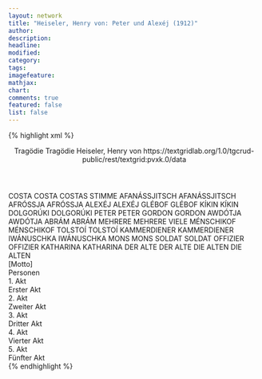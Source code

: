 ```yaml
---
layout: network
title: "Heiseler, Henry von: Peter und Alexéj (1912)"
author:
description:
headline:
modified:
category:
tags:
imagefeature: 
mathjax: 
chart: 
comments: true
featured: false
list: false
---
```

{% highlight xml %}
<?xml-model href="https://raw.githubusercontent.com/DLiNa/project/master/rules/lina.rnc"?><?xml-model href="https://raw.githubusercontent.com/DLiNa/project/master/rules/lina.sch"?>
<play xmlns="http://lina.digital">
  <header>
    <title>Peter und Alexéj</title>
    <subtitle>Tragödie</subtitle>
  	<genretitle>Tragödie</genretitle>
    <author>Heiseler, Henry von</author>
    <date when="1906" type="written"/>
  	<date when="1912" type="print"/>
  	<date when="1913" type="premiere"/>
  	<source>https://textgridlab.org/1.0/tgcrud-public/rest/textgrid:pvxk.0/data</source>
  </header>
  <personae>
    <character>
      <name>COSTA</name>
      <alias xml:id="costa">
        <name>COSTA</name>
      </alias>
    	<alias xml:id="costas_stimme" type="voiceOf">
    		<name>COSTAS STIMME</name>
    	</alias>
    </character>
    <character>
      <name>AFANÁSSJITSCH</name>
      <alias xml:id="afanássjitsch">
        <name>AFANÁSSJITSCH</name>
      </alias>
    </character>
    <character>
      <name>AFRÓSSJA</name>
      <alias xml:id="afróssja">
        <name>AFRÓSSJA</name>
      </alias>
    </character>
    <character>
      <name>ALEXÉJ</name>
      <alias xml:id="alexéj">
        <name>ALEXÉJ</name>
      </alias>
    </character>
    <character>
      <name>GLÉBOF</name>
      <alias xml:id="glébof">
        <name>GLÉBOF</name>
      </alias>
    </character>
    <character>
      <name>KÍKIN</name>
      <alias xml:id="kíkin">
        <name>KÍKIN</name>
      </alias>
    </character>
    <character>
      <name>DOLGORÚKI</name>
      <alias xml:id="dolgorúki">
        <name>DOLGORÚKI</name>
      </alias>
    </character>
    <character>
      <name>PETER</name>
      <alias xml:id="peter">
        <name>PETER</name>
      </alias>
    </character>
    <character>
      <name>GORDON</name>
      <alias xml:id="gordon">
        <name>GORDON</name>
      </alias>
    </character>
    <character>
      <name>AWDÓTJA</name>
      <alias xml:id="awdótja">
        <name>AWDÓTJA</name>
      </alias>
    </character>
    <character>
      <name>ABRÁM</name>
      <alias xml:id="abrám">
        <name>ABRÁM</name>
      </alias>
    </character>
    <character>
      <name>MEHRERE</name>
      <alias xml:id="mehrere">
        <name>MEHRERE</name>
      </alias>
      <alias xml:id="viele">
        <name>VIELE</name>
      </alias>
    </character>
    <character>
      <name>MÉNSCHIKOF</name>
      <alias xml:id="ménschikof">
        <name>MÉNSCHIKOF</name>
      </alias>
    </character>
    <character>
      <name>TOLSTOÍ</name>
      <alias xml:id="tolstoí">
        <name>TOLSTOÍ</name>
      </alias>
    </character>
    <character>
      <name>KAMMERDIENER</name>
      <alias xml:id="kammerdiener">
        <name>KAMMERDIENER</name>
      </alias>
    </character>
    <character>
      <name>IWÁNUSCHKA</name>
      <alias xml:id="iwánuschka">
        <name>IWÁNUSCHKA</name>
      </alias>
    </character>
    <character>
      <name>MONS</name>
      <alias xml:id="mons">
        <name>MONS</name>
      </alias>
    </character>
    <character>
      <name>SOLDAT</name>
      <alias xml:id="soldat">
        <name>SOLDAT</name>
      </alias>
    </character>
    <character>
      <name>OFFIZIER</name>
      <alias xml:id="offizier">
        <name>OFFIZIER</name>
      </alias>
    </character>
    <character>
      <name>KATHARINA</name>
      <alias xml:id="katharina">
        <name>KATHARINA</name>
      </alias>
    </character>
    <character>
      <name>DER ALTE</name>
      <alias xml:id="der_alte">
        <name>DER ALTE</name>
      </alias>
    </character>
    <character>
      <name>DIE ALTEN</name>
      <alias xml:id="die_alten">
        <name>DIE ALTEN</name>
      </alias>
    </character>
  </personae>
  <text>
    <div>
      <head>[Motto]</head>
    </div>
    <div>
      <head>Personen</head>
    </div>
    <div>
      <head>1. Akt</head>
      <div>
        <head>Erster Akt</head>
        <sp who="#costa">
          <amount n="36" unit="speech_acts"/>
          <amount n="918" unit="words"/>
          <amount n="138" unit="lines"/>
          <amount n="4567" unit="chars"/>
        </sp>
        <sp who="#afanássjitsch">
          <amount n="20" unit="speech_acts"/>
          <amount n="181" unit="words"/>
          <amount n="38" unit="lines"/>
          <amount n="880" unit="chars"/>
        </sp>
        <sp who="#afróssja">
          <amount n="25" unit="speech_acts"/>
          <amount n="254" unit="words"/>
          <amount n="47" unit="lines"/>
          <amount n="1243" unit="chars"/>
        </sp>
        <sp who="#alexéj">
          <amount n="39" unit="speech_acts"/>
          <amount n="1504" unit="words"/>
          <amount n="199" unit="lines"/>
          <amount n="7387" unit="chars"/>
        </sp>
        <sp who="#glébof">
          <amount n="26" unit="speech_acts"/>
          <amount n="391" unit="words"/>
          <amount n="32" unit="lines"/>
          <amount n="1914" unit="chars"/>
        </sp>
        <sp who="#kíkin">
          <amount n="13" unit="speech_acts"/>
          <amount n="129" unit="words"/>
          <amount n="17" unit="lines"/>
          <amount n="647" unit="chars"/>
        </sp>
        <sp who="#dolgorúki">
          <amount n="13" unit="speech_acts"/>
          <amount n="153" unit="words"/>
          <amount n="27" unit="lines"/>
          <amount n="763" unit="chars"/>
        </sp>
        <sp who="#costas_stimme">
          <amount n="1" unit="speech_acts"/>
          <amount n="12" unit="words"/>
          <amount n="2" unit="lines"/>
          <amount n="60" unit="chars"/>
        </sp>
        <sp who="#peter">
          <amount n="7" unit="speech_acts"/>
          <amount n="79" unit="words"/>
          <amount n="15" unit="lines"/>
          <amount n="382" unit="chars"/>
        </sp>
        <sp who="#gordon">
          <amount n="3" unit="speech_acts"/>
          <amount n="49" unit="words"/>
          <amount n="8" unit="lines"/>
          <amount n="235" unit="chars"/>
        </sp>
      </div>
    </div>
    <div>
      <head>2. Akt</head>
      <div>
        <head>Zweiter Akt</head>
        <sp who="#alexéj">
          <amount n="46" unit="speech_acts"/>
          <amount n="1555" unit="words"/>
          <amount n="224" unit="lines"/>
          <amount n="7904" unit="chars"/>
        </sp>
        <sp who="#awdótja">
          <amount n="7" unit="speech_acts"/>
          <amount n="150" unit="words"/>
          <amount n="23" unit="lines"/>
          <amount n="745" unit="chars"/>
        </sp>
        <sp who="#glébof">
          <amount n="20" unit="speech_acts"/>
          <amount n="311" unit="words"/>
          <amount n="34" unit="lines"/>
          <amount n="1628" unit="chars"/>
        </sp>
        <sp who="#kíkin">
          <amount n="5" unit="speech_acts"/>
          <amount n="53" unit="words"/>
          <amount n="12" unit="lines"/>
          <amount n="296" unit="chars"/>
        </sp>
        <sp who="#abrám">
          <amount n="12" unit="speech_acts"/>
          <amount n="122" unit="words"/>
          <amount n="25" unit="lines"/>
          <amount n="589" unit="chars"/>
        </sp>
        <sp who="#mehrere">
          <amount n="2" unit="speech_acts"/>
          <amount n="12" unit="words"/>
          <amount n="2" unit="lines"/>
          <amount n="56" unit="chars"/>
        </sp>
        <sp who="#viele">
          <amount n="1" unit="speech_acts"/>
          <amount n="10" unit="words"/>
          <amount n="2" unit="lines"/>
          <amount n="56" unit="chars"/>
        </sp>
        <sp who="#costas_stimme">
          <amount n="1" unit="speech_acts"/>
          <amount n="12" unit="words"/>
          <amount n="2" unit="lines"/>
          <amount n="49" unit="chars"/>
        </sp>
        <sp who="#costa">
          <amount n="9" unit="speech_acts"/>
          <amount n="143" unit="words"/>
          <amount n="26" unit="lines"/>
          <amount n="691" unit="chars"/>
        </sp>
        <sp who="#alexéj #awdótja #glébof #kíkin #abrám #mehrere #viele #costa #peter #gordon #ménschikof">
          <amount n="1" unit="speech_acts"/>
          <amount n="4" unit="words"/>
          <amount n="1" unit="lines"/>
          <amount n="17" unit="chars"/>
        </sp>
        <sp who="#peter">
          <amount n="25" unit="speech_acts"/>
          <amount n="816" unit="words"/>
          <amount n="126" unit="lines"/>
          <amount n="4198" unit="chars"/>
        </sp>
        <sp who="#gordon">
          <amount n="1" unit="speech_acts"/>
          <amount n="7" unit="words"/>
          <amount n="2" unit="lines"/>
          <amount n="42" unit="chars"/>
        </sp>
        <sp who="#ménschikof">
          <amount n="1" unit="speech_acts"/>
          <amount n="16" unit="words"/>
          <amount n="3" unit="lines"/>
          <amount n="96" unit="chars"/>
        </sp>
      </div>
    </div>
    <div>
      <head>3. Akt</head>
      <div>
        <head>Dritter Akt</head>
        <sp who="#peter">
          <amount n="47" unit="speech_acts"/>
          <amount n="1292" unit="words"/>
          <amount n="181" unit="lines"/>
          <amount n="6357" unit="chars"/>
        </sp>
        <sp who="#tolstoí">
          <amount n="15" unit="speech_acts"/>
          <amount n="150" unit="words"/>
          <amount n="25" unit="lines"/>
          <amount n="729" unit="chars"/>
        </sp>
        <sp who="#gordon">
          <amount n="15" unit="speech_acts"/>
          <amount n="100" unit="words"/>
          <amount n="22" unit="lines"/>
          <amount n="485" unit="chars"/>
        </sp>
        <sp who="#kammerdiener">
          <amount n="11" unit="speech_acts"/>
          <amount n="231" unit="words"/>
          <amount n="13" unit="lines"/>
          <amount n="1208" unit="chars"/>
        </sp>
        <sp who="#iwánuschka">
          <amount n="9" unit="speech_acts"/>
          <amount n="127" unit="words"/>
          <amount n="8" unit="lines"/>
          <amount n="671" unit="chars"/>
        </sp>
        <sp who="#alexéj">
          <amount n="31" unit="speech_acts"/>
          <amount n="916" unit="words"/>
          <amount n="121" unit="lines"/>
          <amount n="4344" unit="chars"/>
        </sp>
        <sp who="#afróssja">
          <amount n="15" unit="speech_acts"/>
          <amount n="143" unit="words"/>
          <amount n="27" unit="lines"/>
          <amount n="667" unit="chars"/>
        </sp>
        <sp who="#mons #costa #ménschikof">
          <amount n="1" unit="speech_acts"/>
          <amount n="1" unit="words"/>
          <amount n="1" unit="lines"/>
          <amount n="7" unit="chars"/>
        </sp>
        <sp who="#mons">
          <amount n="1" unit="speech_acts"/>
          <amount n="6" unit="words"/>
          <amount n="1" unit="lines"/>
          <amount n="22" unit="chars"/>
        </sp>
        <sp who="#costa">
          <amount n="3" unit="speech_acts"/>
          <amount n="27" unit="words"/>
          <amount n="5" unit="lines"/>
          <amount n="119" unit="chars"/>
        </sp>
        <sp who="#ménschikof">
          <amount n="4" unit="speech_acts"/>
          <amount n="27" unit="words"/>
          <amount n="5" unit="lines"/>
          <amount n="131" unit="chars"/>
        </sp>
      </div>
    </div>
    <div>
      <head>4. Akt</head>
      <div>
        <head>Vierter Akt</head>
        <sp who="#alexéj">
          <amount n="40" unit="speech_acts"/>
          <amount n="996" unit="words"/>
          <amount n="144" unit="lines"/>
          <amount n="4739" unit="chars"/>
        </sp>
        <sp who="#afanássjitsch">
          <amount n="5" unit="speech_acts"/>
          <amount n="281" unit="words"/>
          <amount n="35" unit="lines"/>
          <amount n="1328" unit="chars"/>
        </sp>
        <sp who="#costa">
          <amount n="14" unit="speech_acts"/>
          <amount n="131" unit="words"/>
          <amount n="26" unit="lines"/>
          <amount n="612" unit="chars"/>
        </sp>
        <sp who="#soldat">
          <amount n="3" unit="speech_acts"/>
          <amount n="27" unit="words"/>
          <amount n="6" unit="lines"/>
          <amount n="136" unit="chars"/>
        </sp>
        <sp who="#offizier">
          <amount n="5" unit="speech_acts"/>
          <amount n="50" unit="words"/>
          <amount n="10" unit="lines"/>
          <amount n="241" unit="chars"/>
        </sp>
        <sp who="#tolstoí">
          <amount n="10" unit="speech_acts"/>
          <amount n="177" unit="words"/>
          <amount n="17" unit="lines"/>
          <amount n="1051" unit="chars"/>
        </sp>
        <sp who="#afróssja">
          <amount n="4" unit="speech_acts"/>
          <amount n="32" unit="words"/>
          <amount n="8" unit="lines"/>
          <amount n="135" unit="chars"/>
        </sp>
        <sp who="#mons">
          <amount n="8" unit="speech_acts"/>
          <amount n="156" unit="words"/>
          <amount n="25" unit="lines"/>
          <amount n="811" unit="chars"/>
        </sp>
        <sp who="#katharina">
          <amount n="10" unit="speech_acts"/>
          <amount n="105" unit="words"/>
          <amount n="18" unit="lines"/>
          <amount n="500" unit="chars"/>
        </sp>
        <sp who="#peter">
          <amount n="40" unit="speech_acts"/>
          <amount n="1255" unit="words"/>
          <amount n="178" unit="lines"/>
          <amount n="5998" unit="chars"/>
        </sp>
        <sp who="#der_alte">
          <amount n="17" unit="speech_acts"/>
          <amount n="202" unit="words"/>
          <amount n="37" unit="lines"/>
          <amount n="979" unit="chars"/>
        </sp>
        <sp who="#alexéj #afanássjitsch #costa #soldat #offizier #tolstoí #afróssja #mons #katharina #peter #der_alte #gordon #die_alten #iwánuschka">
          <amount n="2" unit="speech_acts"/>
          <amount n="5" unit="words"/>
          <amount n="2" unit="lines"/>
          <amount n="31" unit="chars"/>
        </sp>
        <sp who="#gordon">
          <amount n="5" unit="speech_acts"/>
          <amount n="33" unit="words"/>
          <amount n="6" unit="lines"/>
          <amount n="168" unit="chars"/>
        </sp>
        <sp who="#die_alten #der_alte">
          <amount n="1" unit="speech_acts"/>
          <amount n="21" unit="words"/>
          <amount n="3" unit="lines"/>
          <amount n="94" unit="chars"/>
        </sp>
        <sp who="#iwánuschka">
          <amount n="14" unit="speech_acts"/>
          <amount n="83" unit="words"/>
          <amount n="19" unit="lines"/>
          <amount n="370" unit="chars"/>
        </sp>
      </div>
    </div>
    <div>
      <head>5. Akt</head>
      <div>
        <head>Fünfter Akt</head>
        <sp who="#alexéj">
          <amount n="37" unit="speech_acts"/>
          <amount n="1033" unit="words"/>
          <amount n="146" unit="lines"/>
          <amount n="4987" unit="chars"/>
        </sp>
        <sp who="#peter">
          <amount n="41" unit="speech_acts"/>
          <amount n="769" unit="words"/>
          <amount n="118" unit="lines"/>
          <amount n="3741" unit="chars"/>
        </sp>
        <sp who="#gordon">
          <amount n="6" unit="speech_acts"/>
          <amount n="57" unit="words"/>
          <amount n="10" unit="lines"/>
          <amount n="304" unit="chars"/>
        </sp>
        <sp who="#der_alte">
          <amount n="1" unit="speech_acts"/>
          <amount n="5" unit="words"/>
          <amount n="1" unit="lines"/>
          <amount n="24" unit="chars"/>
        </sp>
        <sp who="#alexéj #peter #gordon #der_alte">
          <amount n="1" unit="speech_acts"/>
          <amount n="3" unit="words"/>
          <amount n="1" unit="lines"/>
          <amount n="16" unit="chars"/>
        </sp>
      </div>
    </div>
  </text>
</play>
{% endhighlight %}